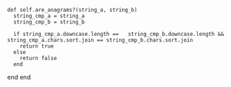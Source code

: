 

    def self.are_anagrams?(string_a, string_b)
      string_cmp_a = string_a
      string_cmp_b = string_b
    
      if string_cmp_a.downcase.length ==   string_cmp_b.downcase.length && string_cmp_a.chars.sort.join == string_cmp_b.chars.sort.join
        return true
      else
        return false
      end
   end
end	

